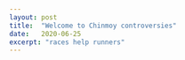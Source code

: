 ```yaml
---
layout: post
title:  "Welcome to Chinmoy controversies"
date:   2020-06-25
excerpt: "races help runners"
---
```

